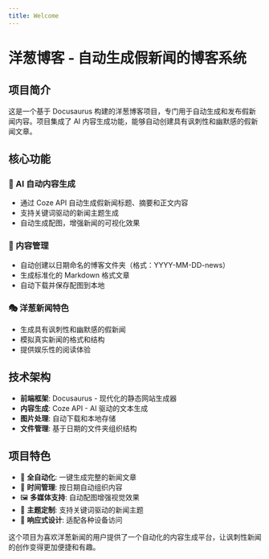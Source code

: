```yaml
---
title: Welcome
---
```

# 洋葱博客 - 自动生成假新闻的博客系统

## 项目简介

这是一个基于 Docusaurus 构建的洋葱博客项目，专门用于自动生成和发布假新闻内容。项目集成了 AI 内容生成功能，能够自动创建具有讽刺性和幽默感的假新闻文章。

## 核心功能

### 🤖 AI 自动内容生成

-   通过 Coze API 自动生成假新闻标题、摘要和正文内容
-   支持关键词驱动的新闻主题生成
-   自动生成配图，增强新闻的可视化效果

### 📝 内容管理

-   自动创建以日期命名的博客文件夹（格式：YYYY-MM-DD-news）
-   生成标准化的 Markdown 格式文章
-   自动下载并保存配图到本地

### 🎭 洋葱新闻特色

-   生成具有讽刺性和幽默感的假新闻
-   模拟真实新闻的格式和结构
-   提供娱乐性的阅读体验

## 技术架构

-   **前端框架**: Docusaurus - 现代化的静态网站生成器
-   **内容生成**: Coze API - AI 驱动的文本生成
-   **图片处理**: 自动下载和本地存储
-   **文件管理**: 基于日期的文件夹组织结构

## 项目特色

-   🚀 **全自动化**: 一键生成完整的新闻文章
-   📅 **时间管理**: 按日期自动组织内容
-   🖼️ **多媒体支持**: 自动配图增强视觉效果
-   🎯 **主题定制**: 支持关键词驱动的新闻主题
-   📱 **响应式设计**: 适配各种设备访问

这个项目为喜欢洋葱新闻的用户提供了一个自动化的内容生成平台，让讽刺性新闻的创作变得更加便捷和有趣。
